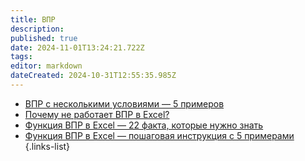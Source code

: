```yaml
---
title: ВПР
description: 
published: true
date: 2024-11-01T13:24:21.722Z
tags: 
editor: markdown
dateCreated: 2024-10-31T12:55:35.985Z
---
```


- [ВПР с несколькими условиями — 5 примеров](/ИТ/Excel/ВПР/ВПР_с_несколькими_условиями_5_примеров)
- [Почему не работает ВПР в Excel?](/ИТ/Excel/ВПР/Почему_не_работает_ВПР_в_Excel)
- [Функция ВПР в Excel — 22 факта, которые нужно знать](/ИТ/Excel/ВПР/Функция_ВПР_в_Excel_22_факта)
- [Функция ВПР в Excel — пошаговая инструкция с 5 примерами](/ИТ/Excel/ВПР/Функция_ВПР_в_Excel_пошаговая_инструкция)
{.links-list}